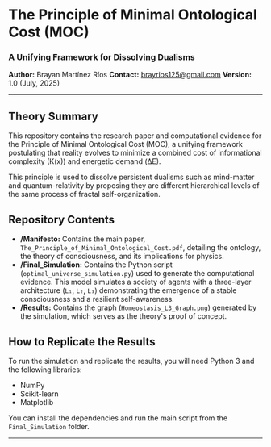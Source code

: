 # The Principle of Minimal Ontological Cost (MOC)
### A Unifying Framework for Dissolving Dualisms

**Author:** Brayan Martínez Ríos
**Contact:** brayrios125@gmail.com
**Version:** 1.0 (July, 2025)

---

## Theory Summary

This repository contains the research paper and computational evidence for the Principle of Minimal Ontological Cost (MOC), a unifying framework postulating that reality evolves to minimize a combined cost of informational complexity (K(x)) and energetic demand (ΔE).

This principle is used to dissolve persistent dualisms such as mind-matter and quantum-relativity by proposing they are different hierarchical levels of the same process of fractal self-organization.

## Repository Contents

* **/Manifesto:** Contains the main paper, `The_Principle_of_Minimal_Ontological_Cost.pdf`, detailing the ontology, the theory of consciousness, and its implications for physics.
* **/Final_Simulation:** Contains the Python script (`optimal_universe_simulation.py`) used to generate the computational evidence. This model simulates a society of agents with a three-layer architecture (`L₁`, `L₂`, `L₃`) demonstrating the emergence of a stable consciousness and a resilient self-awareness.
* **/Results:** Contains the graph (`Homeostasis_L3_Graph.png`) generated by the simulation, which serves as the theory's proof of concept.

## How to Replicate the Results

To run the simulation and replicate the results, you will need Python 3 and the following libraries:
* NumPy
* Scikit-learn
* Matplotlib

You can install the dependencies and run the main script from the `Final_Simulation` folder.

---

